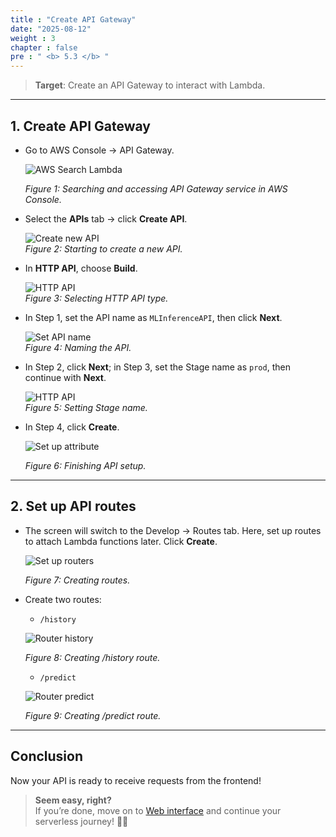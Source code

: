 ```yaml
---
title : "Create API Gateway"
date: "2025-08-12"
weight : 3
chapter : false
pre : " <b> 5.3 </b> "
---
```


> **Target**: Create an API Gateway to interact with Lambda.

---

## 1. Create API Gateway

- Go to AWS Console → API Gateway.

    ![AWS Search Lambda](/images/5.lambda-api-setup/5.3.create-api-gateway/create-api-gateway-1.png)  

    *Figure 1: Searching and accessing API Gateway service in AWS Console.*

- Select the **APIs** tab → click **Create API**. 

    ![Create new API](/images/5.lambda-api-setup/5.3.create-api-gateway/create-api-gateway-2.png)  
    *Figure 2: Starting to create a new API.*

- In **HTTP API**, choose  **Build**.

    ![HTTP API](/images/5.lambda-api-setup/5.3.create-api-gateway/create-api-gateway-3.png)  
    *Figure 3: Selecting HTTP API type.*

- In Step 1, set the API name as `MLInferenceAPI`, then click **Next**.

    ![Set API name](/images/5.lambda-api-setup/5.3.create-api-gateway/create-api-gateway-4.png)  
    *Figure 4: Naming the API.*

- In Step 2, click **Next**; in Step 3, set the Stage name as `prod`, then continue with **Next**.

    ![HTTP API](/images/5.lambda-api-setup/5.3.create-api-gateway/create-api-gateway-5.png)  
    *Figure 5: Setting Stage name.*

- In Step 4, click **Create**.

    ![Set up attribute](/images/5.lambda-api-setup/5.3.create-api-gateway/create-api-gateway-6.png)  

    *Figure 6: Finishing API setup.*

---

## 2. Set up API routes

- The screen will switch to the Develop → Routes tab. Here, set up routes to attach Lambda functions later. Click **Create**.

    ![Set up routers](/images/5.lambda-api-setup/5.3.create-api-gateway/create-api-gateway-7.png)  

    *Figure 7: Creating routes.*

- Create two routes:
    - `/history`

    ![Router history](/images/5.lambda-api-setup/5.3.create-api-gateway/create-api-gateway-8.png)  

    *Figure 8: Creating /history route.*

    -  `/predict`

    ![Router predict](/images/5.lambda-api-setup/5.3.create-api-gateway/create-api-gateway-9.png)  

    *Figure 9: Creating /predict route.*

---

## Conclusion 

Now your API is ready to receive requests from the frontend!

> **Seem easy, right?**  
> If you’re done, move on to [Web interface](/6-web-interface) and continue your serverless journey! 🚀✨